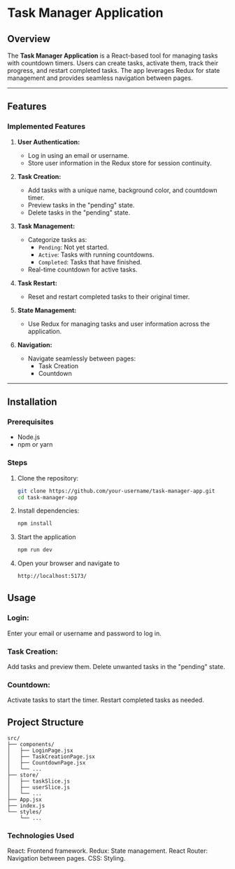# Task Manager Application

## Overview
The **Task Manager Application** is a React-based tool for managing tasks with countdown timers. Users can create tasks, activate them, track their progress, and restart completed tasks. The app leverages Redux for state management and provides seamless navigation between pages.

---

## Features

### **Implemented Features**
1. **User Authentication:**
   - Log in using an email or username.
   - Store user information in the Redux store for session continuity.

2. **Task Creation:**
   - Add tasks with a unique name, background color, and countdown timer.
   - Preview tasks in the "pending" state.
   - Delete tasks in the "pending" state.

3. **Task Management:**
   - Categorize tasks as:
     - `Pending`: Not yet started.
     - `Active`: Tasks with running countdowns.
     - `Completed`: Tasks that have finished.
   - Real-time countdown for active tasks.

4. **Task Restart:**
   - Reset and restart completed tasks to their original timer.

5. **State Management:**
   - Use Redux for managing tasks and user information across the application.

6. **Navigation:**
   - Navigate seamlessly between pages:
     - Task Creation
     - Countdown

---


## Installation

### Prerequisites
- Node.js
- npm or yarn

### Steps
1. Clone the repository:
   ```bash
   git clone https://github.com/your-username/task-manager-app.git
   cd task-manager-app
   ```
2. Install dependencies:
    ```bash
    npm install
    ```
3. Start the application
    ```bash
    npm run dev
    ```
4. Open your browser and navigate to
     ```bash
    http://localhost:5173/
    ```
## Usage

### Login:
Enter your email or username and password to log in.

### Task Creation:
Add tasks and preview them.
Delete unwanted tasks in the "pending" state.

### Countdown:
Activate tasks to start the timer.
Restart completed tasks as needed.

## Project Structure
```
src/
├── components/
│   ├── LoginPage.jsx
│   ├── TaskCreationPage.jsx
│   ├── CountdownPage.jsx
│   └── ...
├── store/
│   ├── taskSlice.js
│   ├── userSlice.js
│   └── ...
├── App.jsx
├── index.js
└── styles/
    └── ...

```
### Technologies Used
React: Frontend framework.
Redux: State management.
React Router: Navigation between pages.
CSS: Styling.
